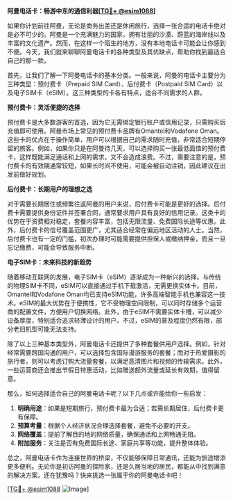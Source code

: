 **阿曼电话卡：畅游中东的通信利器[[TG💪+ @esim1088](https://t.me/s/esim1088)]**

如果你计划前往阿曼，无论是商务出差还是休闲旅行，选择一张合适的电话卡绝对是必不可少的。阿曼是一个充满魅力的国家，拥有壮丽的沙漠、蔚蓝的海岸线以及丰富的文化遗产。然而，在这样一个陌生的地方，没有本地电话卡可能会让你感到不便。今天，我们就来聊聊阿曼电话卡的各种类型及其优缺点，帮助你找到最适合自己的那一款。

首先，让我们了解一下阿曼电话卡的基本分类。一般来说，阿曼的电话卡主要分为三种类型：预付费卡（Prepaid SIM Card）、后付费卡（Postpaid SIM Card）以及电子SIM卡（eSIM）。这三种类型的卡各有特点，适合不同需求的人群。

**预付费卡：灵活便捷的选择**

预付费卡是大多数游客的首选，因为它无需绑定银行账户或信用记录，只需购买后充值即可使用。阿曼市场上常见的预付费卡品牌有Omantel和Vodafone Oman。这些卡的优点在于操作简单，用户可以根据自己的需求随时充值，非常适合短期停留的旅客。例如，如果你只是在阿曼待几天，可以选择购买一张最低面值的预付费卡，这样既能满足通话和上网的需求，又不会造成浪费。不过，需要注意的是，预付费卡的有效期通常较短，如果长时间不使用，可能会被自动注销，因此建议在出发前做好规划。

**后付费卡：长期用户的理想之选**

对于需要长期居住或频繁往返阿曼的用户来说，后付费卡可能是更好的选择。后付费卡需要提供身份证件并签署合同，通常要求用户具有良好的信用记录。这类卡的优势在于资费相对稳定，套餐内容丰富，包括无限流量、免费国际长途等优惠。此外，后付费卡的信号覆盖范围更广，尤其适合经常在偏远地区活动的人士。当然，后付费卡也有一定的门槛，初次办理时可能需要提供担保人或缴纳押金，而且一旦忘记缴费，可能会导致服务中断。

**电子SIM卡：未来科技的新趋势**

随着移动互联网的发展，电子SIM卡（eSIM）逐渐成为一种新兴的选择。与传统的物理SIM卡不同，eSIM可以直接通过手机下载激活，无需更换实体卡。目前，Omantel和Vodafone Oman均已支持eSIM功能，许多高端智能手机也兼容这一技术。eSIM的最大优势在于便携性，它不受物理空间限制，可以同时存储多个运营商的配置文件，方便用户切换网络。此外，由于eSIM不需要实体卡槽，可以减少设备厚度，特别适合追求轻薄设计的用户。不过，eSIM的普及程度仍然有限，部分老旧机型可能无法支持。

除了以上三种基本类型外，阿曼电话卡还提供了多种套餐供用户选择。例如，针对经常需要跨国沟通的用户，可以选择包含国际漫游服务的套餐；而对于热爱摄影的旅行者，则可以考虑订购大流量套餐，以满足高清图片和视频的传输需求。此外，一些运营商还会推出节假日特惠活动，比如赠送额外流量或延长有效期，值得留意。

那么，如何选择适合自己的阿曼电话卡呢？以下几点或许能给你一些启发：

1. **明确用途**：如果是短期旅行，预付费卡最为合适；若需长期居住，后付费卡更有保障。
2. **预算考量**：根据个人经济状况合理选择套餐，避免不必要的开支。
3. **网络覆盖**：提前了解目的地的网络质量，确保通话和上网畅通无阻。
4. **附加服务**：关注是否有免费国际长途、家庭共享等功能，提升整体体验。

总之，阿曼电话卡作为连接世界的桥梁，不仅能够保障日常通讯，还能为旅途增添更多便利。无论你是初访阿曼的探险家，还是久居当地的居民，都能从中找到满意的解决方案。还在犹豫吗？快来挑选一张属于你的阿曼电话卡吧！

[[TG💪+ @esim1088](https://t.me/s/esim1088) ![Image](https://i.postimg.cc/4NQfJmqS/Snipaste-2025-05-13-00-14-12.png)]